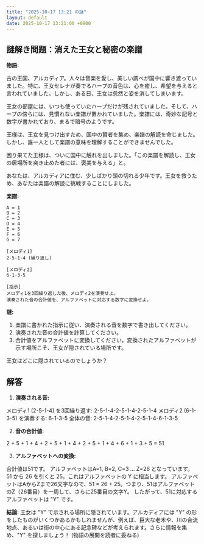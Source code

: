 ```yaml
---
title: "2025-10-17 13:21 の謎"
layout: default
date: 2025-10-17 13:21:00 +0900
---
```

## 謎解き問題：消えた王女と秘密の楽譜

**物語:**

古の王国、アルカディア。人々は音楽を愛し、美しい調べが国中に響き渡っていました。特に、王女セレナが奏でるハープの音色は、心を癒し、希望を与えると言われていました。しかし、ある日、王女は忽然と姿を消してしまいます。

王女の部屋には、いつも使っていたハープだけが残されていました。そして、ハープの傍らには、見慣れない楽譜が置かれていました。楽譜には、奇妙な記号と数字が書かれており、まるで暗号のようです。

王様は、王女を見つけ出すため、国中の賢者を集め、楽譜の解読を命じました。しかし、誰一人として楽譜の意味を理解することができませんでした。

困り果てた王様は、ついに国中に触れを出しました。「この楽譜を解読し、王女の居場所を突き止めた者には、褒美を与える」と。

あなたは、アルカディアに住む、少しばかり頭の切れる少年です。王女を救うため、あなたは楽譜の解読に挑戦することにしました。

**楽譜:**

```
A = 1
B = 2
C = 3
D = 4
E = 5
F = 6
G = 7

[メロディ1]
2-5-1-4 (繰り返し)

[メロディ2]
6-1-3-5

[指示]
メロディ1を3回繰り返した後、メロディ2を演奏せよ。
演奏された音の合計値を、アルファベットに対応する数字に変換せよ。
```

**謎:**

1.  楽譜に書かれた指示に従い、演奏される音を数字で書き出してください。
2.  演奏された音の合計値を計算してください。
3.  合計値をアルファベットに変換してください。変換されたアルファベットが示す場所こそ、王女が隠されている場所です。

王女はどこに隠されているのでしょうか？

## 解答

1.  **演奏される音:**

メロディ1 (2-5-1-4) を3回繰り返す: 2-5-1-4-2-5-1-4-2-5-1-4
メロディ2 (6-1-3-5) を演奏する: 6-1-3-5
全体の音: 2-5-1-4-2-5-1-4-2-5-1-4-6-1-3-5

2.  **音の合計値:**

2 + 5 + 1 + 4 + 2 + 5 + 1 + 4 + 2 + 5 + 1 + 4 + 6 + 1 + 3 + 5 = 51

3.  **アルファベットへの変換:**

合計値は51です。
アルファベットはA=1, B=2, C=3 ... Z=26 となっています。
51 から 26 を引くと 25。これはアルファベットの Y に相当します。
アルファベットはAからZまで26文字なので、51 = 26 + 25。つまり、51はアルファベットのZ（26番目）を一周して、さらに25番目の文字Y。
したがって、51に対応するアルファベットは "Y" です。

**結論:** 王女は "Y" で示される場所に隠されています。アルカディアには "Y" の形をしたものがいくつかあるかもしれませんが、例えば、巨大な老木や、川の合流地点、あるいは街の中心にある記念碑などが考えられます。さらに情報を集め、"Y" を探しましょう！ (物語の展開を読者に委ねる)
